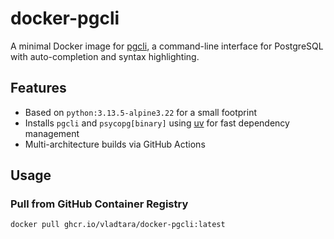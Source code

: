 # docker-pgcli

A minimal Docker image for [pgcli](https://www.pgcli.com/), a command-line interface for PostgreSQL with auto-completion and syntax highlighting.

## Features

- Based on `python:3.13.5-alpine3.22` for a small footprint
- Installs `pgcli` and `psycopg[binary]` using [uv](https://github.com/astral-sh/uv) for fast dependency management
- Multi-architecture builds via GitHub Actions

## Usage

### Pull from GitHub Container Registry

```sh
docker pull ghcr.io/vladtara/docker-pgcli:latest